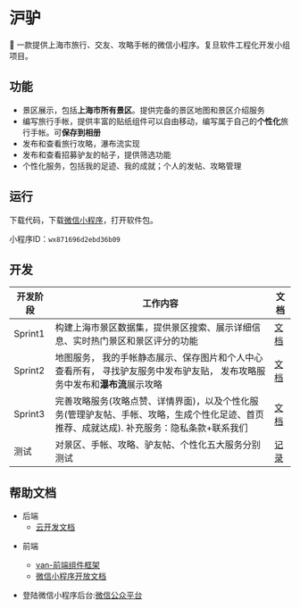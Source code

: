 # 沪驴
👣 一款提供上海市旅行、交友、攻略手帐的微信小程序。复旦软件工程化开发小组项目。


## 功能
* 景区展示，包括**上海市所有景区**。提供完备的景区地图和景区介绍服务
* 编写旅行手帐，提供丰富的贴纸组件可以自由移动，编写属于自己的**个性化**旅行手帐。可**保存到相册**
* 发布和查看旅行攻略，瀑布流实现
* 发布和查看招募驴友的帖子，提供筛选功能
* 个性化服务，包括我的足迹、我的成就；个人的发帖、攻略管理


## 运行

下载代码，下载[微信小程序](https://developers.weixin.qq.com/miniprogram/dev/devtools/download.html)，打开软件包。

小程序ID：`wx871696d2ebd36b09`




## 开发

| 开发阶段 | 工作内容                                                     | 文档                                                         |
| -------- | ------------------------------------------------------------ | ------------------------------------------------------------ |
| Sprint1  | 构建上海市景区数据集，提供景区搜索、展示详细信息、实时热门景区和景区评分的功能 | [文档](https://github.com/WxxShirley/SE-Travel/blob/master/docs/Sprint1%E5%BC%80%E5%8F%91%E6%96%87%E6%A1%A3.md) |
| Sprint2  | 地图服务， 我的手帐静态展示、保存图片和个人中心查看所有， 寻找驴友服务中发布驴友贴， 发布攻略服务中发布和**瀑布流**展示攻略 | [文档](https://github.com/WxxShirley/SE-Travel/blob/master/docs/Sprint2%E5%BC%80%E5%8F%91.md) |
| Sprint3  | 完善攻略服务(攻略点赞、详情界面)，以及个性化服务(管理驴友帖、手帐、攻略，生成个性化足迹、首页推荐、成就达成). 补充服务：隐私条款+联系我们 | [文档](https://github.com/WxxShirley/SE-Travel/blob/master/docs/Sprint3%E5%BC%80%E5%8F%91%E6%96%87%E6%A1%A3.md) |
| 测试     | 对景区、手帐、攻略、驴友帖、个性化五大服务分别测试           | [记录](https://github.com/WxxShirley/SE-Travel/blob/master/docs/%E4%BF%AE%E5%A4%8D%E9%97%AE%E9%A2%98%E5%90%88%E9%9B%86.md) |



## 帮助文档

- 后端
  * [云开发文档](https://developers.weixin.qq.com/miniprogram/dev/wxcloud/basis/getting-started.html)

* 前端
  * [van-前端组件框架](https://vant-contrib.gitee.io/vant-weapp/#/intro)
  * [微信小程序开放文档](https://developers.weixin.qq.com/miniprogram/dev/framework/)

* 登陆微信小程序后台:[微信公众平台](https://mp.weixin.qq.com/)





